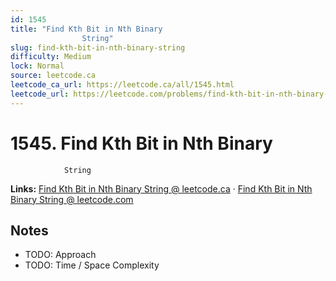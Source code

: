 ```yaml
--- 
id: 1545
title: "Find Kth Bit in Nth Binary
                String"
slug: find-kth-bit-in-nth-binary-string
difficulty: Medium
lock: Normal
source: leetcode.ca
leetcode_ca_url: https://leetcode.ca/all/1545.html
leetcode_url: https://leetcode.com/problems/find-kth-bit-in-nth-binary-string/
---
```


# 1545. Find Kth Bit in Nth Binary
                String

**Links:** [Find Kth Bit in Nth Binary
                String @ leetcode.ca](https://leetcode.ca/all/1545.html) · [Find Kth Bit in Nth Binary
                String @ leetcode.com](https://leetcode.com/problems/find-kth-bit-in-nth-binary-string/)

## Notes
- TODO: Approach
- TODO: Time / Space Complexity
